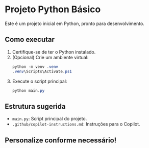# Projeto Python Básico

Este é um projeto inicial em Python, pronto para desenvolvimento.

## Como executar

1. Certifique-se de ter o Python instalado.
2. (Opcional) Crie um ambiente virtual:
   ```powershell
   python -m venv .venv
   .venv\Scripts\Activate.ps1
   ```
3. Execute o script principal:
   ```powershell
   python main.py
   ```

## Estrutura sugerida
- `main.py`: Script principal do projeto.
- `.github/copilot-instructions.md`: Instruções para o Copilot.

## Personalize conforme necessário!
